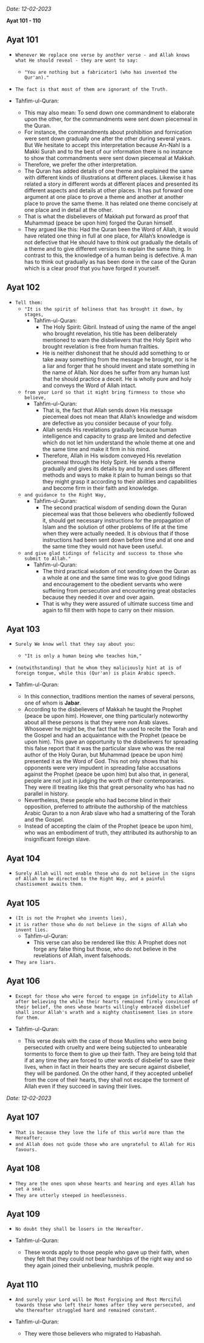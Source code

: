 *Date: 12-02-2023*

**Ayat 101 - 110**

## Ayat 101

- `Whenever We replace one verse by another verse - and Allah knows what He should reveal - they are wont to say:`
  - `"You are nothing but a fabricator1 (who has invented the Qur'an)."`
- `The fact is that most of them are ignorant of the Truth.`

- Tahfim-ul-Quran:
  - This may also mean: To send down one commandment to elaborate upon the other, for the commandments were sent down piecemeal in the Quran.
  - For instance, the commandments about prohibition and fornication were sent down gradually one after the other during several years. But We hesitate to accept this interpretation because An-Nahl is a Makki Surah and to the best of our information there is no instance to show that commandments were sent down piecemeal at Makkah. 
  - Therefore, we prefer the other interpretation.
  - The Quran has added details of one theme and explained the same with different kinds of illustrations at different places. Likewise it has related a story in different words at different places and presented its different aspects and details at other places. It has put forward one argument at one place to prove a theme and another at another place to prove the same theme. It has related one theme concisely at one place and in detail at the other.
  - That is what the disbelievers of Makkah put forward as proof that Muhammad (peace be upon him) forged the Quran himself.
  - They argued like this: Had the Quran been the Word of Allah, it would have related one thing in full at one place, for Allah’s knowledge is not defective that He should have to think out gradually the details of a theme and to give different versions to explain the same thing. In contrast to this, the knowledge of a human being is defective. A man has to think out gradually as has been done in the case of the Quran which is a clear proof that you have forged it yourself.

## Ayat 102

- `Tell them:`
  - `"It is the spirit of holiness that has brought it down, by stages,`
    - Tahfim-ul-Quran:
      - The Holy Spirit: Gibril. Instead of using the name of the angel who brought revelation, his title has been deliberately mentioned to warn the disbelievers that the Holy Spirit who brought revelation is free from human frailties.
      - He is neither dishonest that he should add something to or take away something from the message he brought, nor is he a liar and forger that he should invent and state something in the name of Allah. Nor does he suffer from any human lust that he should practice a deceit. He is wholly pure and holy and conveys the Word of Allah intact.
  - `from your Lord so that it might bring firmness to those who believe,`
    - Tahfim-ul-Quran:
      - That is, the fact that Allah sends down His message piecemeal does not mean that Allah’s knowledge and wisdom are defective as you consider because of your folly.
      - Allah sends His revelations gradually because human intelligence and capacity to grasp are limited and defective which do not let him understand the whole theme at one and the same time and make it firm in his mind.
      - Therefore, Allah in His wisdom conveyed His revelation piecemeal through the Holy Spirit. He sends a theme gradually and gives its details by and by and uses different methods and ways to make it plain to human beings so that they might grasp it according to their abilities and capabilities and become firm in their faith and knowledge.
  - `and guidance to the Right Way,`
    - Tahfim-ul-Quran:
      - The second practical wisdom of sending down the Quran piecemeal was that those believers who obediently followed it, should get necessary instructions for the propagation of Islam and the solution of other problems of life at the time when they were actually needed. It is obvious that if those instructions had been sent down before time and at one and the same time they would not have been useful.
  - `and give glad tidings of felicity and success to those who submit to Allah."`
    - Tahfim-ul-Quran:
      - The third practical wisdom of not sending down the Quran as a whole at one and the same time was to give good tidings and encouragement to the obedient servants who were suffering from persecution and encountering great obstacles because they needed it over and over again.
      - That is why they were assured of ultimate success time and again to fill them with hope to carry on their mission.

## Ayat 103

- `Surely We know well that they say about you:`
  - `"It is only a human being who teaches him,"`
- `(notwithstanding) that he whom they maliciously hint at is of foreign tongue, while this (Qur'an) is plain Arabic speech.`

- Tahfim-ul-Quran:  
  - In this connection, traditions mention the names of several persons, one of whom is **Jabar**.
  - According to the disbelievers of Makkah he taught the Prophet (peace be upon him). However, one thing particularly noteworthy about all these persons is that they were non Arab slaves. Whosoever he might be, the fact that he used to recite the Torah and the Gospel and had an acquaintance with the Prophet (peace be upon him). This gave an opportunity to the disbelievers for spreading this false report that it was the particular slave who was the real author of the Holy Quran, but Muhammad (peace be upon him) presented it as the Word of God. This not only shows that his opponents were very impudent in spreading false accusations against the Prophet (peace be upon him) but also that, in general, people are not just in judging the worth of their contemporaries. They were ill treating like this that great personality who has had no parallel in history. 
  - Nevertheless, these people who had become blind in their opposition, preferred to attribute the authorship of the matchless Arabic Quran to a non Arab slave who had a smattering of the Torah and the Gospel.
  - Instead of accepting the claim of the Prophet (peace be upon him), who was an embodiment of truth, they attributed its authorship to an insignificant foreign slave. 

## Ayat 104

- `Surely Allah will not enable those who do not believe in the signs of Allah to be directed to the Right Way, and a painful chastisement awaits them.`

## Ayat 105 

- `(It is not the Prophet who invents lies),`
- `it is rather those who do not believe in the signs of Allah who invent lies.`
  - Tahfim-ul-Quran:
    - This verse can also be rendered like this: A Prophet does not forge any false thing but those, who do not believe in the revelations of Allah, invent falsehoods.
- `They are liars.`

## Ayat 106

- `Except for those who were forced to engage in infidelity to Allah after believing the while their hearts remained firmly convinced of their belief, the ones whose hearts willingly embraced disbelief shall incur Allah's wrath and a mighty chastisement lies in store for them.`

- Tahfim-ul-Quran:
  - This verse deals with the case of those Muslims who were being persecuted with cruelty and were being subjected to unbearable torments to force them to give up their faith. They are being told that if at any time they are forced to utter words of disbelief to save their lives, when in fact in their hearts they are secure against disbelief, they will be pardoned. On the other hand, if they accepted unbelief from the core of their hearts, they shall not escape the torment of Allah even if they succeed in saving their lives.


*Date: 12-02-2023*

## Ayat 107

- `That is because they love the life of this world more than the Hereafter;`
- `and Allah does not guide those who are ungrateful to Allah for His favours.`

## Ayat 108

- `They are the ones upon whose hearts and hearing and eyes Allah has set a seal.`
- `They are utterly steeped in heedlessness.`

## Ayat 109

- `No doubt they shall be losers in the Hereafter.`
  
- Tahfim-ul-Quran:
  - These words apply to those people who gave up their faith, when they felt that they could not bear hardships of the right way and so they again joined their unbelieving, mushrik people.

## Ayat 110

- `And surely your Lord will be Most Forgiving and Most Merciful towards those who left their homes after they were persecuted, and who thereafter struggled hard and remained constant.`

- Tahfim-ul-Quran:
  - They were those believers who migrated to Habashah.